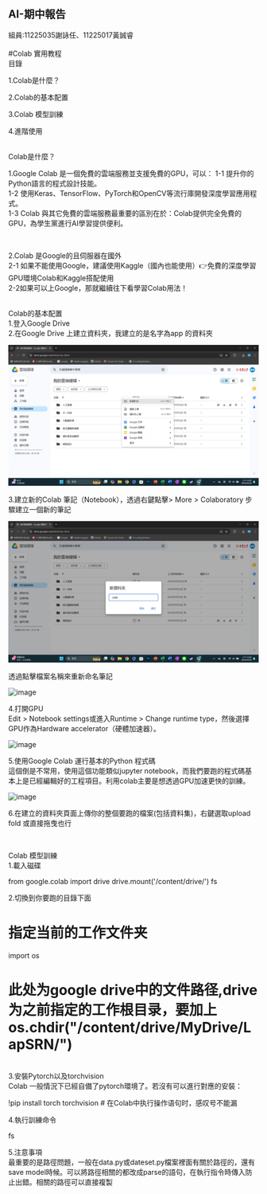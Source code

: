 ## AI-期中報告
組員:11225035謝詠任、11225017黃誠睿
<br />
<br />
 #Colab 實用教程
<br />
目錄

1.Colab是什麼？

2.Colab的基本配置

3.Colab 模型訓練

4.進階使用

<br />
Colab是什麼？
 
 <br />

1.Google Colab 是一個免費的雲端服務並支援免費的GPU，可以：
1-1 提升你的Python語言的程式設計技能。<br />
1-2 使用Keras、TensorFlow、PyTorch和OpenCV等流行庫開發深度學習應用程式。<br />
1-3 Colab 與其它免費的雲端服務最重要的區別在於：Colab提供完全免費的GPU，為學生黨進行AI學習提供便利。<br />

<br />

2.Colab 是Google的且伺服器在國外<br />
2-1 如果不能使用Google，建議使用Kaggle（國內也能使用）👉免費的深度學習GPU環境Colab和Kaggle搭配使用<br />
2-2如果可以上Google，那就繼續往下看學習Colab用法！

<br />
Colab的基本配置<br />
1.登入Google Drive<br />
2.在Google Drive 上建立資料夾，我建立的是名字為app 的資料夾<br />

![image](https://github.com/RenGe99/AI-/blob/main/%E8%9E%A2%E5%B9%95%E6%93%B7%E5%8F%96%E7%95%AB%E9%9D%A2%20(56).png?raw=true)

3.建立新的Colab 筆記（Notebook），透過右鍵點擊> More > Colaboratory 步驟建立一個新的筆記<br />

![image](https://github.com/RenGe99/AI-/blob/main/%E8%9E%A2%E5%B9%95%E6%93%B7%E5%8F%96%E7%95%AB%E9%9D%A2%20(57).png?raw=true)

透過點擊檔案名稱來重新命名筆記<br />

![image](螢幕擷取畫面 (59))

4.打開GPU<br/>
  Edit > Notebook settings或進入Runtime > Change runtime type，然後選擇GPU作為Hardware accelerator（硬體加速器）。

![image](螢幕擷取畫面 (61))

5.使用Google Colab 運行基本的Python 程式碼<br />
  這個倒是不常用，使用這個功能類似jupyter notebook，而我們要跑的程式碼基本上是已經編輯好的工程項目。利用colab主要是想透過GPU加速更快的訓練。

![image](螢幕擷取畫面 (62))

6.在建立的資料夾頁面上傳你的整個要跑的檔案(包括資料集)，右鍵選取upload fold 或直接拖曳也行

<br />

Colab 模型訓練
<br />
1.載入磁碟 <br />

from google.colab import drive
drive.mount('/content/drive/')
fs

2.切換到你要跑的目錄下面 <br />

# 指定当前的工作文件夹
import os
# 此处为google drive中的文件路径,drive为之前指定的工作根目录，要加上os.chdir("/content/drive/MyDrive/LapSRN/") 

<br />
3.安裝Pytorch以及torchvision <br />
Colab 一般情況下已經自備了pytorch環境了。若沒有可以進行對應的安裝：

!pip install torch torchvision  # 在Colab中执行操作语句时，感叹号不能漏<br />

4.執行訓練命令 <br />

fs

5.注意事項 <br />
最重要的是路徑問題，一般在data.py或dateset.py檔案裡面有關於路徑的，還有save model時候。可以將路徑相關的都改成parse的語句，在執行指令時傳入防止出錯。相關的路徑可以直接複製
































